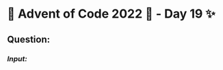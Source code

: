 # :christmas_tree: Advent of Code 2022 :christmas_tree: - Day 19 :sparkles:
## Question: 
>
>
>

### *Input:*

>
>
>